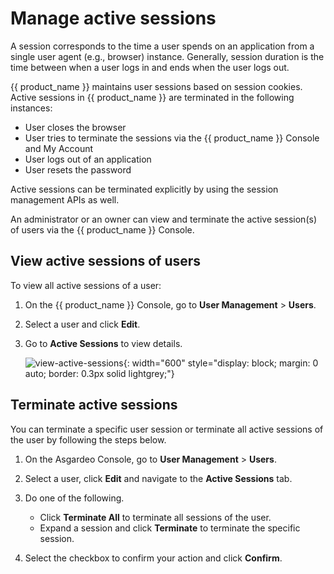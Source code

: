 # Manage active sessions

A session corresponds to the time a user spends on an application from a single user agent (e.g., browser) instance. Generally, session duration is the time between when a user logs in and ends when the user logs out.

{{ product_name }} maintains user sessions based on session cookies. Active sessions in {{ product_name }} are terminated in the following instances:

- User closes the browser
- User tries to terminate the sessions via the {{ product_name }} Console and My Account
- User logs out of an application
- User resets the password

Active sessions can be terminated explicitly by using the session management APIs as well.

An administrator or an owner can view and terminate the active session(s) of users via the {{ product_name }} Console.

## View active sessions of users

To view all active sessions of a user:

1. On the {{ product_name }} Console, go to **User Management** > **Users**.
2. Select a user and click **Edit**.
3. Go to **Active Sessions** to view details.

    ![view-active-sessions]({{base_path}}/assets/img/guides/users/view-active-sessions.png){: width="600" style="display: block; margin: 0 auto; border: 0.3px solid lightgrey;"}

## Terminate active sessions

You can terminate a specific user session or terminate all active sessions of the user by following the steps below.

1. On the Asgardeo Console, go to **User Management** > **Users**.

2. Select a user, click **Edit** and navigate to the **Active Sessions** tab.

3. Do one of the following.
    - Click **Terminate All** to terminate all sessions of the user.
    - Expand a session and click **Terminate** to terminate the specific session.

4. Select the checkbox to confirm your action and click **Confirm**.
